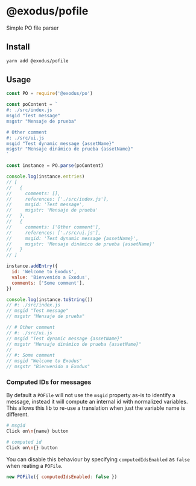 # @exodus/pofile

Simple PO file parser

## Install

```sh
yarn add @exodus/pofile
```

## Usage

```js
const PO = require('@exodus/po')

const poContent = `
#: ./src/index.js
msgid "Test message"
msgstr "Mensaje de prueba"

# Other comment
#: ./src/ui.js
msgid "Test dynamic message {assetName}"
msgstr "Mensaje dinámico de prueba {assetName}"
`

const instance = PO.parse(poContent)

console.log(instance.entries)
// [
//   {
//     comments: [],
//     references: ['./src/index.js'],
//     msgid: 'Test message',
//     msgstr: 'Mensaje de prueba'
//   },
//   {
//     comments: ['Other comment'],
//     references: ['./src/ui.js'],
//     msgid: 'Test dynamic message {assetName}',
//     msgstr: 'Mensaje dinámico de prueba {assetName}'
//   }
// ]

instance.addEntry({
  id: 'Welcome to Exodus',
  value: 'Bienvenido a Exodus',
  comments: ['Some comment'],
})

console.log(instance.toString())
// #: ./src/index.js
// msgid "Test message"
// msgstr "Mensaje de prueba"

// # Other comment
// #: ./src/ui.js
// msgid "Test dynamic message {assetName}"
// msgstr "Mensaje dinámico de prueba {assetName}"
//
// #: Some comment
// msgid "Welcome to Exodus"
// msgstr "Bienvenido a Exodus"
```

### Computed IDs for messages

By default a `POFile` will not use the `msgid` property as-is to identify a message, instead
it will compute an internal id with normalized variables. This allows this lib to re-use a
translation when just the variable name is different.

```sh
# msgid
Click on\n{name} button

# computed id
Click on\n{} button
```

You can disable this behaviour by specifying `computedIdsEnabled` as `false` when reating a `POFile`.

```js
new POFile({ computedIdsEnabled: false })
```
